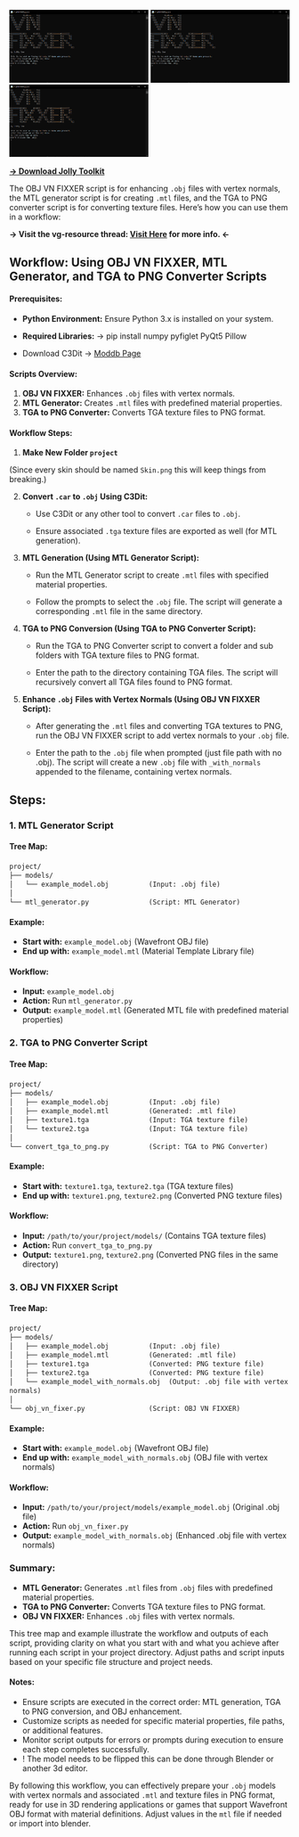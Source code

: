 <img src="fixxer.png" width="250" /> <img src="fixxer.png" width="250" /> <img src="fixxer.png" width="250" />

**[-> Download Jolly Toolkit](https://github.com/JollyShmo/Carnivores_2_Jolly_Toolkit/archive/refs/heads/main.zip)**

The OBJ VN FIXXER script is for enhancing `.obj` files with vertex normals, the MTL generator script is for creating `.mtl` files, and the TGA to PNG converter script is for converting texture files. Here’s how you can use them in a workflow:

**-> Visit the vg-resource thread: [Visit Here](https://www.vg-resource.com/thread-43064.html) for more info. <-**
## Workflow: Using OBJ VN FIXXER, MTL Generator, and TGA to PNG Converter Scripts

#### Prerequisites:
- **Python Environment:** Ensure Python 3.x is installed on your system.
- **Required Libraries:**
   -> pip install numpy pyfiglet PyQt5 Pillow 

- Download C3Dit -> [Moddb Page](https://www.moddb.com/mods/carnivores-custom-edition/downloads/carnivores-3d-editor-v0099)
#### Scripts Overview:
1. **OBJ VN FIXXER:** Enhances `.obj` files with vertex normals.
2. **MTL Generator:** Creates `.mtl` files with predefined material properties.
3. **TGA to PNG Converter:** Converts TGA texture files to PNG format.

#### Workflow Steps:
1. **Make New Folder `project`**

(Since every skin should be named `Skin.png` this will keep things from breaking.)

2. **Convert `.car` to `.obj` Using C3Dit:**
   - Use C3Dit or any other tool to convert `.car` files to `.obj`.
     
   - Ensure associated `.tga` texture files are exported as well (for MTL generation).

3. **MTL Generation (Using MTL Generator Script):**
   - Run the MTL Generator script to create `.mtl` files with specified material properties.

   - Follow the prompts to select the `.obj` file. The script will generate a corresponding `.mtl` file in the same directory.

4. **TGA to PNG Conversion (Using TGA to PNG Converter Script):**
   - Run the TGA to PNG Converter script to convert a folder and sub folders with TGA texture files to PNG format.

   - Enter the path to the directory containing TGA files. The script will recursively convert all TGA files found to PNG format.

5. **Enhance `.obj` Files with Vertex Normals (Using OBJ VN FIXXER Script):**
   - After generating the `.mtl` files and converting TGA textures to PNG, run the OBJ VN FIXXER script to add vertex normals to your `.obj` file.

   - Enter the path to the `.obj` file when prompted (just file path with no .obj). The script will create a new `.obj` file with `_with_normals` appended to the filename, containing vertex normals.

## **Steps:**
### 1. MTL Generator Script

#### Tree Map:
```
project/
├── models/
│   └── example_model.obj          (Input: .obj file)
│
└── mtl_generator.py               (Script: MTL Generator)
```

#### Example:
- **Start with:** `example_model.obj` (Wavefront OBJ file)
- **End up with:** `example_model.mtl` (Material Template Library file)

#### Workflow:
- **Input:** `example_model.obj`
- **Action:** Run `mtl_generator.py`
- **Output:** `example_model.mtl` (Generated MTL file with predefined material properties)

### 2. TGA to PNG Converter Script

#### Tree Map:
```
project/
├── models/
│   ├── example_model.obj          (Input: .obj file)
│   ├── example_model.mtl          (Generated: .mtl file)
│   ├── texture1.tga               (Input: TGA texture file)
│   └── texture2.tga               (Input: TGA texture file)
│
└── convert_tga_to_png.py          (Script: TGA to PNG Converter)
```

#### Example:
- **Start with:** `texture1.tga`, `texture2.tga` (TGA texture files)
- **End up with:** `texture1.png`, `texture2.png` (Converted PNG texture files)

#### Workflow:
- **Input:** `/path/to/your/project/models/` (Contains TGA texture files)
- **Action:** Run `convert_tga_to_png.py`
- **Output:** `texture1.png`, `texture2.png` (Converted PNG files in the same directory)

### 3. OBJ VN FIXXER Script

#### Tree Map:
```
project/
├── models/
│   ├── example_model.obj          (Input: .obj file)
│   ├── example_model.mtl          (Generated: .mtl file)
│   ├── texture1.tga               (Converted: PNG texture file)
│   ├── texture2.tga               (Converted: PNG texture file)
│   └── example_model_with_normals.obj  (Output: .obj file with vertex normals)
│
└── obj_vn_fixer.py                (Script: OBJ VN FIXXER)
```

#### Example:
- **Start with:** `example_model.obj` (Wavefront OBJ file)
- **End up with:** `example_model_with_normals.obj` (OBJ file with vertex normals)

#### Workflow:
- **Input:** `/path/to/your/project/models/example_model.obj` (Original .obj file)
- **Action:** Run `obj_vn_fixer.py`
- **Output:** `example_model_with_normals.obj` (Enhanced .obj file with vertex normals)

### Summary:
- **MTL Generator:** Generates `.mtl` files from `.obj` files with predefined material properties.
- **TGA to PNG Converter:** Converts TGA texture files to PNG format.
- **OBJ VN FIXXER:** Enhances `.obj` files with vertex normals.

This tree map and example illustrate the workflow and outputs of each script, providing clarity on what you start with and what you achieve after running each script in your project directory. Adjust paths and script inputs based on your specific file structure and project needs.
#### Notes:
- Ensure scripts are executed in the correct order: MTL generation, TGA to PNG conversion, and OBJ enhancement.
- Customize scripts as needed for specific material properties, file paths, or additional features.
- Monitor script outputs for errors or prompts during execution to ensure each step completes successfully.
- ! The model needs to be flipped this can be done through Blender or another 3d editor. 

By following this workflow, you can effectively prepare your `.obj` models with vertex normals and associated `.mtl` and texture files in PNG format, ready for use in 3D rendering applications or games that support Wavefront OBJ format with material definitions. Adjust values in the `mtl` file if needed or import into blender.
